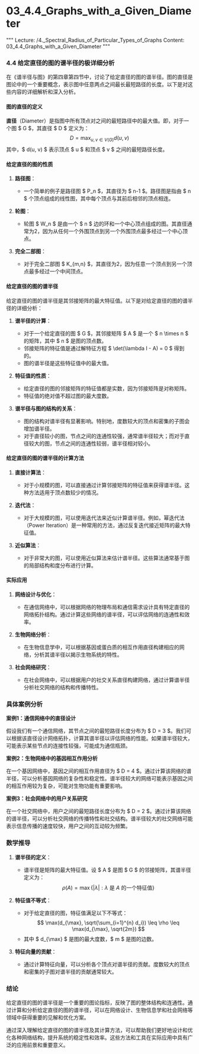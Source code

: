 # 03_4.4_Graphs_with_a_Given_Diameter

"""
Lecture: /4._Spectral_Radius_of_Particular_Types_of_Graphs
Content: 03_4.4_Graphs_with_a_Given_Diameter
"""

### 4.4 给定直径的图的谱半径的极详细分析

在《谱半径与图》的第四章第四节中，讨论了给定直径的图的谱半径。图的直径是图论中的一个重要概念，表示图中任意两点之间最长最短路径的长度。以下是对这些内容的详细解析和深入分析。

#### 图的直径的定义

**直径**（Diameter）是指图中所有顶点对之间的最短路径中的最大值。即，对于一个图 $ G $，其直径 $ D $ 定义为：
$$ D = \max_{u,v \in V(G)} d(u, v) $$
其中，$ d(u, v) $ 表示顶点 $ u $ 和顶点 $ v $ 之间的最短路径长度。

#### 给定直径的图的性质

1. **路径图**：
   - 一个简单的例子是路径图 $ P_n $，其直径为 $ n-1 $。路径图是指由 $ n $ 个顶点组成的线性图，其中每个顶点与其前后相邻的顶点相连。

2. **轮图**：
   - 轮图 $ W_n $ 是由一个 $ n $ 边的环和一个中心顶点组成的图。其直径通常为2，因为从任何一个外围顶点到另一个外围顶点最多经过一个中心顶点。

3. **完全二部图**：
   - 对于完全二部图 $ K_{m,n} $，其直径为2，因为任意一个顶点到另一个顶点最多经过一个中间顶点。

#### 给定直径的图的谱半径

给定直径的图的谱半径是其邻接矩阵的最大特征值。以下是对给定直径的图的谱半径的详细分析：

1. **谱半径的计算**：
   - 对于一个给定直径的图 $ G $，其邻接矩阵 $ A $ 是一个 $ n \times n $ 的矩阵，其中 $ n $ 是图的顶点数。
   - 邻接矩阵的特征值是通过解特征方程 $ \det(\lambda I - A) = 0 $ 得到的。
   - 图的谱半径是这些特征值中的最大值。

2. **特征值的性质**：
   - 给定直径的图的邻接矩阵的特征值都是实数，因为邻接矩阵是对称矩阵。
   - 特征值的绝对值不超过图的最大度数。

3. **谱半径与图的结构的关系**：
   - 图的结构对谱半径有显著影响。特别地，度数较大的顶点和密集的子图会增加谱半径。
   - 对于直径较小的图，节点之间的连通性较强，通常谱半径较大；而对于直径较大的图，节点之间的连通性较弱，谱半径相对较小。

#### 给定直径的图的谱半径的计算方法

1. **直接计算法**：
   - 对于小规模的图，可以直接通过计算邻接矩阵的特征值来获得谱半径。这种方法适用于顶点数较少的情况。

2. **迭代法**：
   - 对于大规模的图，可以使用迭代法来近似计算谱半径。例如，幂迭代法（Power Iteration）是一种常用的方法，通过反复迭代接近矩阵的最大特征值。

3. **近似算法**：
   - 对于非常大的图，可以使用近似算法来估计谱半径。这些算法通常基于图的局部结构和度分布进行计算。

#### 实际应用

1. **网络设计与优化**：
   - 在通信网络中，可以根据网络的物理布局和通信需求设计具有特定直径的网络拓扑结构。通过计算这些网络的谱半径，可以评估网络的连通性和效率。

2. **生物网络分析**：
   - 在生物信息学中，可以根据基因或蛋白质的相互作用直径构建相应的网络，分析其谱半径以揭示生物系统的特性。

3. **社会网络研究**：
   - 在社会网络中，可以根据用户的社交关系直径构建网络，通过计算谱半径分析社交网络的结构和传播特性。

### 具体案例分析

**案例1：通信网络中的直径设计**

假设我们有一个通信网络，其节点之间的最短路径长度分布为 $ D = 3 $。我们可以根据该直径设计网络拓扑，计算其谱半径以评估网络的性能。如果谱半径较大，可能表示某些节点的连接性较强，可能成为通信瓶颈。

**案例2：生物网络中的基因相互作用分析**

在一个基因网络中，基因之间的相互作用直径为 $ D = 4 $。通过计算该网络的谱半径，可以分析基因网络的复杂性和稳定性。谱半径较大的网络可能表示基因之间的相互作用较为复杂，可能对生物功能有重要影响。

**案例3：社会网络中的用户关系研究**

在一个社交网络中，用户之间的最短路径长度分布为 $ D = 2 $。通过计算该网络的谱半径，可以分析社交网络的传播特性和社交结构。谱半径较大的社交网络可能表示信息传播的速度较快，用户之间的互动较为频繁。

### 数学推导

1. **谱半径的定义**：
   - 谱半径是矩阵的最大特征值。设 $ A $ 是图 $ G $ 的邻接矩阵，其谱半径定义为：
     $$ \rho(A) = \max \{ |\lambda| : \lambda \text{ 是 } A \text{ 的一个特征值} \} $$

2. **特征值不等式**：
   - 对于给定直径的图，特征值满足以下不等式：
     $$ \max(d_{\max}, \sqrt{\sum_{i=1}^{n} d_i}) \leq \rho \leq \max(d_{\max}, \sqrt{2m}) $$
   - 其中 $ d_{\max} $ 是图的最大度数，$ m $ 是图的边数。

3. **特征向量的贡献**：
   - 通过计算特征向量，可以分析各个顶点对谱半径的贡献。度数较大的顶点和密集的子图对谱半径的贡献通常较大。

### 结论

给定直径的图的谱半径是一个重要的图论指标，反映了图的整体结构和连通性。通过计算和分析给定直径的图的谱半径，可以在网络设计、生物信息学和社会网络等领域中获得重要的见解和优化方案。

通过深入理解给定直径的图的谱半径及其计算方法，可以帮助我们更好地设计和优化各种网络结构，提升系统的稳定性和效率。这些方法和工具在实际应用中具有广泛的应用前景和重要意义。